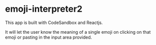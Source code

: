 # emoji-interpreter2

This app is built with CodeSandbox and Reactjs. 

It will let the user know the meaning of a single emoji on clicking on that emoji or pasting in the input area provided.
